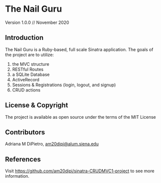 # The Nail Guru

Version 1.0.0 // November 2020

## Introduction

The Nail Guru is a Ruby-based, full scale Sinatra application. The goals of the project are to utilize: 
1. the MVC structure 
2. RESTful Routes
3. a SQLite Database
4. ActiveRecord
5. Sessions & Registrations (login, logout, and signup)
6. CRUD actions 

## License & Copyright

The project is available as open source under the terms of the MIT License

## Contributors

Adriana M DiPietro, am20dipi@alum.siena.edu

## References
Visit https://github.com/am20dipi/sinatra-CRUDMVC1-project to see more information.
